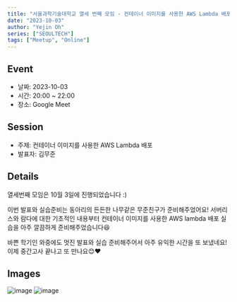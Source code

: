 ```yaml
---
title: "서울과학기술대학교 열세 번째 모임 - 컨테이너 이미지를 사용한 AWS Lambda 배포"
date: "2023-10-03"
author: "Yejin Oh"
series: ["SEOULTECH"]
tags: ["Meetup", "Online"]
---
```


## Event

- 날짜: 2023-10-03
- 시간: 20:00 ~ 22:00
- 장소: Google Meet

## Session

- 주제: 컨테이너 이미지를 사용한 AWS Lambda 배포
- 발표자: 김무준

## Details

열세번째 모임은 10월 3일에 진행되었습니다 :)

이번 발표와 실습준비는 동아리의 든든한 나무같은 무준친구가 준비해주었어요!
서버리스와 람다에 대한 기초적인 내용부터 컨테이너 이미지를 사용한 AWS lambda 배포 실습을 아주 깔끔하게 준비해주었습니다😆

바쁜 학기인 와중에도 멋진 발표와 실습 준비해주어서 아주 유익한 시간을 또 보냈네요!
이제 중간고사 끝나고 또 만나요😊❤️



## Images
![image](https://github.com/aws-cloud-clubs/aws-cloud-clubs.github.io/assets/49095587/23ce0795-f1d4-437d-8c6b-508ae588927b)
![image](https://github.com/aws-cloud-clubs/aws-cloud-clubs.github.io/assets/49095587/87b17369-6e32-45bd-8a20-744aba8d7118)



